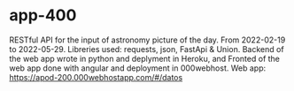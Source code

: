 # app-400
RESTful API for the input of astronomy picture of the day. From 2022-02-19 to 2022-05-29. Libreries used: requests, json, FastApi & Union. 
Backend of the web app wrote in python and deplyment in Heroku, and Fronted of the web app done with angular and deployment in 000webhost.
Web app: https://apod-200.000webhostapp.com/#/datos
